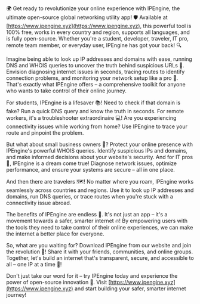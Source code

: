 🌍 Get ready to revolutionize your online experience with IPEngine, the ultimate open-source global networking utility app! 🛡️ Available at [https://www.ipengine.xyz](https://www.ipengine.xyz), this powerful tool is 100% free, works in every country and region, supports all languages, and is fully open-source. Whether you're a student, developer, traveler, IT pro, remote team member, or everyday user, IPEngine has got your back! 🔍

Imagine being able to look up IP addresses and domains with ease, running DNS and WHOIS queries to uncover the truth behind suspicious URLs 📡. Envision diagnosing internet issues in seconds, tracing routes to identify connection problems, and monitoring your network setup like a pro 🔧. That's exactly what IPEngine offers – a comprehensive toolkit for anyone who wants to take control of their online journey.

For students, IPEngine is a lifesaver 📚! Need to check if that domain is fake? Run a quick DNS query and know the truth in seconds. For remote workers, it's a troubleshooter extraordinaire 💻! Are you experiencing connectivity issues while working from home? Use IPEngine to trace your route and pinpoint the problem.

But what about small business owners 🏢? Protect your online presence with IPEngine's powerful WHOIS queries. Identify suspicious IPs and domains, and make informed decisions about your website's security. And for IT pros 🤖, IPEngine is a dream come true! Diagnose network issues, optimize performance, and ensure your systems are secure – all in one place.

And then there are travelers 🗺️! No matter where you roam, IPEngine works seamlessly across countries and regions. Use it to look up IP addresses and domains, run DNS queries, or trace routes when you're stuck with a connectivity issue abroad.

The benefits of IPEngine are endless 🌈. It's not just an app – it's a movement towards a safer, smarter internet 🔥! By empowering users with the tools they need to take control of their online experiences, we can make the internet a better place for everyone.

So, what are you waiting for? Download IPEngine from our website and join the revolution 🚀! Share it with your friends, communities, and online groups. Together, let's build an internet that's transparent, secure, and accessible to all – one IP at a time 💪!

Don't just take our word for it – try IPEngine today and experience the power of open-source innovation 🌈. Visit [https://www.ipengine.xyz](https://www.ipengine.xyz) and start building your safer, smarter internet journey!